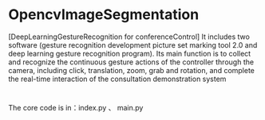 # OpencvImageSegmentation

[DeepLearningGestureRecognition for conferenceControl]
It includes two software (gesture recognition development picture set marking tool 2.0 and deep learning gesture recognition program). Its main function is to collect and recognize the continuous gesture actions of the controller through the camera, including click, translation, zoom, grab and rotation, and complete the real-time interaction of the consultation demonstration system

#
The core code is in：index.py 、 main.py
#
